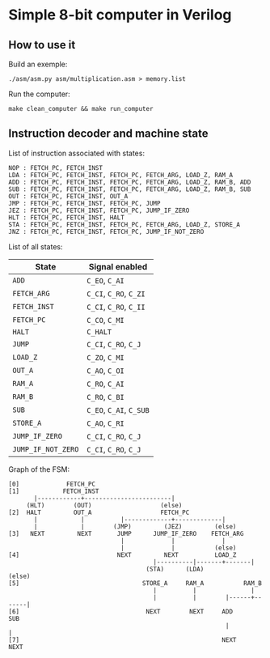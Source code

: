 Simple 8-bit computer in Verilog
================================

## How to use it

Build an exemple:

```
./asm/asm.py asm/multiplication.asm > memory.list
```

Run the computer:

```
make clean_computer && make run_computer
```


## Instruction decoder and machine state

List of instruction associated with states:

```
NOP : FETCH_PC, FETCH_INST
LDA : FETCH_PC, FETCH_INST, FETCH_PC, FETCH_ARG, LOAD_Z, RAM_A
ADD : FETCH_PC, FETCH_INST, FETCH_PC, FETCH_ARG, LOAD_Z, RAM_B, ADD
SUB : FETCH_PC, FETCH_INST, FETCH_PC, FETCH_ARG, LOAD_Z, RAM_B, SUB
OUT : FETCH_PC, FETCH_INST, OUT_A
JMP : FETCH_PC, FETCH_INST, FETCH_PC, JUMP
JEZ : FETCH_PC, FETCH_INST, FETCH_PC, JUMP_IF_ZERO
HLT : FETCH_PC, FETCH_INST, HALT
STA : FETCH_PC, FETCH_INST, FETCH_PC, FETCH_ARG, LOAD_Z, STORE_A
JNZ : FETCH_PC, FETCH_INST, FETCH_PC, JUMP_IF_NOT_ZERO
```

List of all states:

| State              | Signal enabled          |
|--------------------|-------------------------|
| `ADD`              | `C_EO`, `C_AI`          |
| `FETCH_ARG`        | `C_CI`, `C_RO`, `C_ZI`  |
| `FETCH_INST`       | `C_CI`, `C_RO`, `C_II`  |
| `FETCH_PC`         | `C_CO`, `C_MI`          |
| `HALT`             | `C_HALT`                |
| `JUMP`             | `C_CI`, `C_RO`, `C_J`   |
| `LOAD_Z`           | `C_ZO`, `C_MI`          |
| `OUT_A`            | `C_AO`, `C_OI`          |
| `RAM_A`            | `C_RO`, `C_AI`          |
| `RAM_B`            | `C_RO`, `C_BI`          |
| `SUB`              | `C_EO`, `C_AI`, `C_SUB` |
| `STORE_A`          | `C_AO`, `C_RI`          |
| `JUMP_IF_ZERO`     | `C_CI`, `C_RO`, `C_J`   |
| `JUMP_IF_NOT_ZERO` | `C_CI`, `C_RO`, `C_J`   |


Graph of the FSM:

```
[0]             FETCH_PC
[1]            FETCH_INST
       |------------+------------------------|
     (HLT)        (OUT)                   (else)
[2]  HALT         OUT_A                   FETCH_PC
       |            |          |-------------+-------------|
       |            |        (JMP)         (JEZ)         (else)
[3]   NEXT         NEXT       JUMP      JUMP_IF_ZERO    FETCH_ARG
                               |             |             |
                               |             |           (else)
[4]                           NEXT         NEXT          LOAD_Z
                                        |----------|-------+-------|
                                      (STA)      (LDA)           (else)
[5]                                  STORE_A     RAM_A           RAM_B
                                        |          |               |
                                        |          |        |------+-------|
[6]                                   NEXT        NEXT     ADD            SUB
                                                            |              |
[7]                                                        NEXT          NEXT
```
